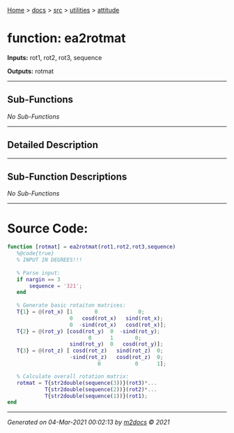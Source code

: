 [Home](../../../index.md) > [docs](../../../docs_index.md) > [src](../../src_index.md) > [utilities](../utilities_index.md) > [attitude](attitude_index.md)  


# function: ea2rotmat



**Inputs:** rot1, rot2, rot3, sequence

**Outputs:** rotmat

 ***

## Sub-Functions

*No Sub-Functions*

 ***

## Detailed Description



 ***

## Sub-Function Descriptions

*No Sub-Functions*

 
 *** 

# Source Code:

 ```matlab 
 function [rotmat] = ea2rotmat(rot1,rot2,rot3,sequence)
    %@code{true}
    % INPUT IN DEGREES!!!
    
    % Parse input:
    if nargin == 3
        sequence = '321';
    end
    
    % Generate basic rotaiton matrices:
    T{1} = @(rot_x) [1       0             0;
                     0   cosd(rot_x)   sind(rot_x);
                     0  -sind(rot_x)   cosd(rot_x)];
    T{2} = @(rot_y) [cosd(rot_y)  0  -sind(rot_y);
                           0      1       0;
                     sind(rot_y)  0   cosd(rot_y)];
    T{3} = @(rot_z) [ cosd(rot_z)   sind(rot_z)  0;
                     -sind(rot_z)   cosd(rot_z)  0;
                              0           0      1];

    % Calculate overall rotation matrix:
    rotmat = T{str2double(sequence(3))}(rot3)*...
             T{str2double(sequence(2))}(rot2)*...
             T{str2double(sequence(1))}(rot1);
end 
``` 
 
***

*Generated on 04-Mar-2021 00:02:13 by [m2docs](https://github.com/crgnam-research/m2docs) © 2021*
